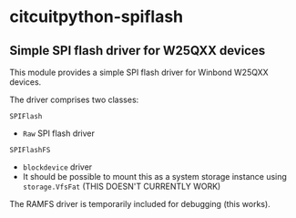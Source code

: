 # citcuitpython-spiflash

## Simple SPI flash driver for W25QXX devices

This module provides a simple SPI flash driver for Winbond W25QXX devices.

The driver comprises two classes:

`SPIFlash`

* `Raw` SPI flash driver 

`SPIFlashFS`

* `blockdevice` driver
* It should be possible to mount this as a system storage instance using `storage.VfsFat` (THIS DOESN'T CURRENTLY WORK)

The RAMFS driver is temporarily included for debugging (this works).
